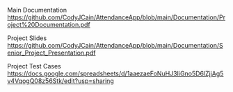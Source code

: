 Main Documentation
https://github.com/CodyJCain/AttendanceApp/blob/main/Documentation/Project%20Documentation.pdf

Project Slides
https://github.com/CodyJCain/AttendanceApp/blob/main/Documentation/Senior_Project_Presentation.pdf

Project Test Cases
https://docs.google.com/spreadsheets/d/1aaezaeFoNuHJ3IiGno5D6lZjjAg5v4VqogQ08z56Stk/edit?usp=sharing

